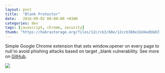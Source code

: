 ```yaml
---
layout: post
title:  "Blank Protector"
date:   2016-09-02 00:00:00 +0300
categories: dev
tags: [javascript, chrome, security]
thumb: "https://habrastorage.org/files/12c/cb3/88e/12ccb388e1bd4edbb837176aabac2073.png"
---
```


Simple Google Chrome extension that sets window.opener on every page to null to avoid phishing attacks based on target _blank vulnerability. See more on [GitHub][github-repository].

<img src="https://habrastorage.org/files/12c/cb3/88e/12ccb388e1bd4edbb837176aabac2073.png">

[github-repository]: https://github.com/sfi0zy/blank-protector
